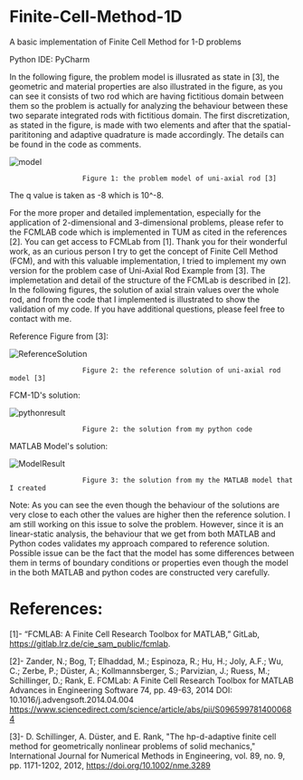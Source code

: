 # Finite-Cell-Method-1D
A basic implementation of Finite Cell Method for 1-D problems

Python IDE: PyCharm

In the following figure, the problem model is illusrated as state in [3], the geometric and material properties are also illustrated in the figure, as you can see it consists of two rod which are having
fictitious domain between them so the problem is actually for analyzing the behaviour between these two separate integrated rods with fictitious domain. The first discretization, as stated in the figure, is made with
two elements and after that the spatial-parititoning and adaptive quadrature is made accordingly. The details can be found in the code as comments.

![model](https://github.com/Edizhanssy/Finite-Cell-Method-1D/assets/128889535/cdcf2746-4f4c-4b28-8512-8302a813a203)

                      Figure 1: the problem model of uni-axial rod [3]

The q value is taken as -8 which is 10^-8.

For the more proper and detailed implementation, especially for the application of 2-dimensional and 3-dimensional problems, 
please refer to the FCMLAB code which is implemented in TUM as cited in the references [2]. You can get access to FCMLab from [1]. Thank you for their wonderful work, as an curious person I try to get the concept of Finite Cell Method (FCM), and with this valuable implementation, I tried to implement my own version for the problem case of Uni-Axial Rod Example from [3]. The implemetation and detail of the structure of the FCMLab is described in [2]. In the following figures, the solution of axial strain values over the whole rod, and from the code that I implemented is illustrated to show the validation of my code. If you have additional questions, please feel free to contact with me.




Reference Figure from [3]:

![ReferenceSolution](https://github.com/Edizhanssy/Finite-Cell-Method-1D/assets/128889535/1e897611-8220-46e7-8e4a-d40dfeac499e)

                      Figure 2: the reference solution of uni-axial rod model [3]

FCM-1D's solution:

![pythonresult](https://github.com/Edizhanssy/Finite-Cell-Method-1D/assets/128889535/1fa1a931-2658-4900-a7a7-8fa2315fee34)

                      Figure 2: the solution from my python code

MATLAB Model's solution:

![ModelResult](https://github.com/Edizhanssy/Finite-Cell-Method-1D/assets/128889535/187777a7-6998-4625-8de2-f89f9209c3c3)

                      Figure 3: the solution from my the MATLAB model that I created
                      
Note: As you can see the even though the behaviour of the solutions are very close to each other the values are higher then the reference solution. I am still working on this issue to solve the problem. However, since it is an linear-static analysis, the behaviour that we get from both MATLAB and Python codes validates my approach compared to reference solution. Possible issue can be the fact that the model has some differences between them in terms of boundary conditions or properties even though the model in the both MATLAB and python codes are constructed very carefully.


# References:

[1]- “FCMLAB: A Finite Cell Research Toolbox for MATLAB,” GitLab, https://gitlab.lrz.de/cie_sam_public/fcmlab. 

[2]- Zander, N.; Bog, T; Elhaddad, M.; Espinoza, R.; Hu, H.; Joly, A.F.; Wu, C.; Zerbe, P.; Düster, A.; Kollmannsberger, S.; Parvizian, J.; Ruess, M.; Schillinger, D.; Rank, E. 
FCMLab: A Finite Cell Research Toolbox for MATLAB 
Advances in Engineering Software 74, pp. 49-63, 2014 
DOI: 10.1016/j.advengsoft.2014.04.004 
https://www.sciencedirect.com/science/article/abs/pii/S0965997814000684

[3]- D. Schillinger, A. Düster, and E. Rank, "The hp-d-adaptive finite cell method for geometrically nonlinear problems of solid mechanics," International Journal for Numerical Methods in Engineering, vol. 89, no. 9, pp. 1171-1202, 2012, https://doi.org/10.1002/nme.3289
